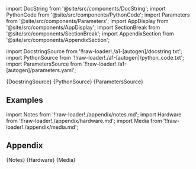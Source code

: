 
[//]: # (Custom component imports)

import DocString from '@site/src/components/DocString';
import PythonCode from '@site/src/components/PythonCode';
import Parameters from '@site/src/components/Parameters';
import AppDisplay from '@site/src/components/AppDisplay';
import SectionBreak from '@site/src/components/SectionBreak';
import AppendixSection from '@site/src/components/AppendixSection';

[//]: # (Docstring)

import DocstringSource from '!!raw-loader!./a1-[autogen]/docstring.txt';
import PythonSource from '!!raw-loader!./a1-[autogen]/python_code.txt';
import ParametersSource from '!!raw-loader!./a1-[autogen]/parameters.yaml';

<DocString>{DocstringSource}</DocString>
<PythonCode GLink='bin/flojoy-io/docs/docs/./bin/flojoy-io/docs/generate_nodesidebar.py'>{PythonSource}</PythonCode>
<Parameters>{ParametersSource}</Parameters>

<SectionBreak />

    

[//]: # (Examples)

## Examples

<AppDisplay 
  GLink='bin/flojoy-io/docs/docs/./bin/flojoy-io/docs'
  nodeLabel='generate_nodesidebar'>
</AppDisplay>

<SectionBreak />

    

[//]: # (Appendix)

import Notes from '!!raw-loader!./appendix/notes.md';
import Hardware from '!!raw-loader!./appendix/hardware.md';
import Media from '!!raw-loader!./appendix/media.md';

## Appendix

<AppendixSection index={0} folderPath='nodes/nodes/bin/flojoy-io/docs/docs/./bin/flojoy-io/docs/appendix/'>{Notes}</AppendixSection>
<AppendixSection index={1} folderPath='nodes/nodes/bin/flojoy-io/docs/docs/./bin/flojoy-io/docs/appendix/'>{Hardware}</AppendixSection>
<AppendixSection index={2} folderPath='nodes/nodes/bin/flojoy-io/docs/docs/./bin/flojoy-io/docs/appendix/'>{Media}</AppendixSection>


